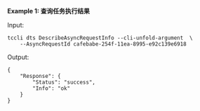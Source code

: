 **Example 1: 查询任务执行结果**



Input: 

```
tccli dts DescribeAsyncRequestInfo --cli-unfold-argument  \
    --AsyncRequestId cafebabe-254f-11ea-8995-e92c139e6918
```

Output: 
```
{
    "Response": {
        "Status": "success",
        "Info": "ok"
    }
}
```

